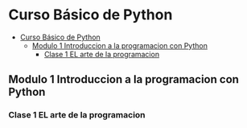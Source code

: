 # Curso Básico de Python

- [Curso Básico de Python](#curso-básico-de-python)
  - [Modulo 1 Introduccion a la programacion con Python](#modulo-1-introduccion-a-la-programacion-con-python)
    - [Clase 1 EL arte de la programacion](#clase-1-el-arte-de-la-programacion)


## Modulo 1 Introduccion a la programacion con Python

### Clase 1 EL arte de la programacion